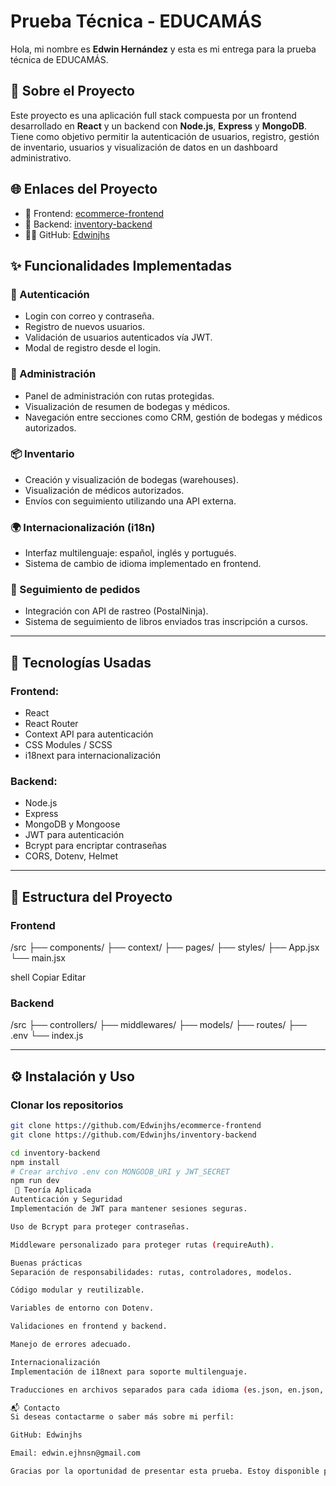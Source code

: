 # Prueba Técnica - EDUCAMÁS

Hola, mi nombre es **Edwin Hernández** y esta es mi entrega para la prueba técnica de EDUCAMÁS.

## 🧠 Sobre el Proyecto

Este proyecto es una aplicación full stack compuesta por un frontend desarrollado en **React** y un backend con **Node.js**, **Express** y **MongoDB**. Tiene como objetivo permitir la autenticación de usuarios, registro, gestión de inventario, usuarios y visualización de datos en un dashboard administrativo.

## 🌐 Enlaces del Proyecto

- 🔗 Frontend: [ecommerce-frontend](https://github.com/Edwinjhs/ecommerce-frontend)
- 🔗 Backend: [inventory-backend](https://github.com/Edwinjhs/inventory-backend)
- 👨‍💻 GitHub: [Edwinjhs](https://github.com/Edwinjhs)

## ✨ Funcionalidades Implementadas

### 🔐 Autenticación
- Login con correo y contraseña.
- Registro de nuevos usuarios.
- Validación de usuarios autenticados vía JWT.
- Modal de registro desde el login.

### 🧾 Administración
- Panel de administración con rutas protegidas.
- Visualización de resumen de bodegas y médicos.
- Navegación entre secciones como CRM, gestión de bodegas y médicos autorizados.

### 📦 Inventario
- Creación y visualización de bodegas (warehouses).
- Visualización de médicos autorizados.
- Envíos con seguimiento utilizando una API externa.

### 🌍 Internacionalización (i18n)
- Interfaz multilenguaje: español, inglés y portugués.
- Sistema de cambio de idioma implementado en frontend.

### 📡 Seguimiento de pedidos
- Integración con API de rastreo (PostalNinja).
- Sistema de seguimiento de libros enviados tras inscripción a cursos.

---

## 🧱 Tecnologías Usadas

### Frontend:
- React
- React Router
- Context API para autenticación
- CSS Modules / SCSS
- i18next para internacionalización

### Backend:
- Node.js
- Express
- MongoDB y Mongoose
- JWT para autenticación
- Bcrypt para encriptar contraseñas
- CORS, Dotenv, Helmet

---

## 📂 Estructura del Proyecto

### Frontend
/src
├── components/
├── context/
├── pages/
├── styles/
├── App.jsx
└── main.jsx

shell
Copiar
Editar

### Backend
/src
├── controllers/
├── middlewares/
├── models/
├── routes/
├── .env
└── index.js


---

## ⚙️ Instalación y Uso

### Clonar los repositorios

```bash
git clone https://github.com/Edwinjhs/ecommerce-frontend
git clone https://github.com/Edwinjhs/inventory-backend

cd inventory-backend
npm install
# Crear archivo .env con MONGODB_URI y JWT_SECRET
npm run dev
 🧠 Teoría Aplicada
Autenticación y Seguridad
Implementación de JWT para mantener sesiones seguras.

Uso de Bcrypt para proteger contraseñas.

Middleware personalizado para proteger rutas (requireAuth).

Buenas prácticas
Separación de responsabilidades: rutas, controladores, modelos.

Código modular y reutilizable.

Variables de entorno con Dotenv.

Validaciones en frontend y backend.

Manejo de errores adecuado.

Internacionalización
Implementación de i18next para soporte multilenguaje.

Traducciones en archivos separados para cada idioma (es.json, en.json, pt.json).

📬 Contacto
Si deseas contactarme o saber más sobre mi perfil:

GitHub: Edwinjhs

Email: edwin.ejhnsn@gmail.com

Gracias por la oportunidad de presentar esta prueba. Estoy disponible para cualquier retroalimentación o entrevista técnica.
